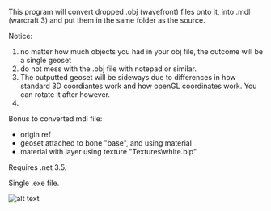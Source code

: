 This program will convert dropped .obj (wavefront) files onto it, into .mdl (warcraft 3) and put them in the same folder as the source.

Notice:
1. no matter how much objects you had in your obj file, the outcome will be a single geoset 
2. do not mess with the .obj file with notepad or similar.
3. The outputted geoset will be sideways due to differences in how standard 3D coordiantes work and how openGL coordinates work. You can rotate it after however.
4. 
Bonus to converted mdl file:
- origin ref
- geoset attached to bone "base", and using material
- material with layer using texture "Textures\white.blp"

Requires .net 3.5.

Single .exe file.

![alt text](https://i.ibb.co/CBPrxzN/Screenshot-2024-06-18-052810.png)
